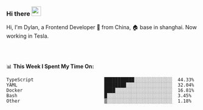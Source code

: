 ### Hi there <img src="https://media.giphy.com/media/hvRJCLFzcasrR4ia7z/giphy.gif" width="25px">

<!-- ![visitors](https://visitor-badge.glitch.me/badge?page_id=dislfyer.dislfyer) -->

Hi, I'm Dylan, a Frontend Developer 🚀 from China, 🏠 base in shanghai. Now working in Tesla.

<br/>
<br/>

📊 **This Week I Spent My Time On:**


<!--START_SECTION:waka-->

```text
TypeScript                          ███████████░░░░░░░░░░░░░░  44.33%
YAML                                ████████░░░░░░░░░░░░░░░░░  32.04%
Docker                              ████░░░░░░░░░░░░░░░░░░░░░  16.81%
Bash                                █░░░░░░░░░░░░░░░░░░░░░░░░  3.45%
Other                               ▒░░░░░░░░░░░░░░░░░░░░░░░░  1.18%
```

<!--END_SECTION:waka-->

<!--
**About Me:**
 -->
